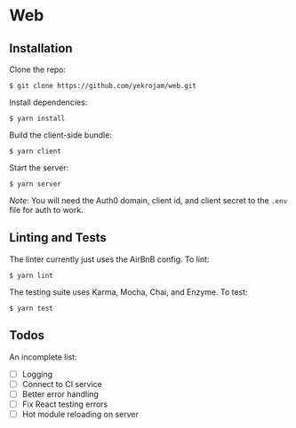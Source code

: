 # Web

## Installation

Clone the repo:
```
$ git clone https://github.com/yekrojam/web.git
```

Install dependencies:
```
$ yarn install
```

Build the client-side bundle:
```
$ yarn client
```

Start the server:
```
$ yarn server
```

*Note*: You will need the Auth0 domain, client id, and client secret to the `.env` file for auth to work.

## Linting and Tests

The linter currently just uses the AirBnB config. To lint:
```
$ yarn lint
```

The testing suite uses Karma, Mocha, Chai, and Enzyme. To test:
```
$ yarn test
```

## Todos
An incomplete list:
- [ ] Logging
- [ ] Connect to CI service
- [ ] Better error handling
- [ ] Fix React testing errors
- [ ] Hot module reloading on server
